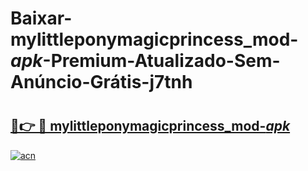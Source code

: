 # Baixar-mylittleponymagicprincess_mod-_apk_-Premium-Atualizado-Sem-Anúncio-Grátis-j7tnh

# <h2><a href="https://9d3hl7.esa.edu.pl?src=mylittleponymagicprincess_mod-_apk_&ref=j7tnh">🔗👉 🔴 mylittleponymagicprincess_mod-_apk_</a></h2>

[![acn](https://github.com/user-attachments/assets/0f9c940e-d8b0-45ae-aac7-cd30a18b3e1c)](https://9d3hl7.esa.edu.pl?src=mylittleponymagicprincess_mod-_apk_&ref=j7tnh)

